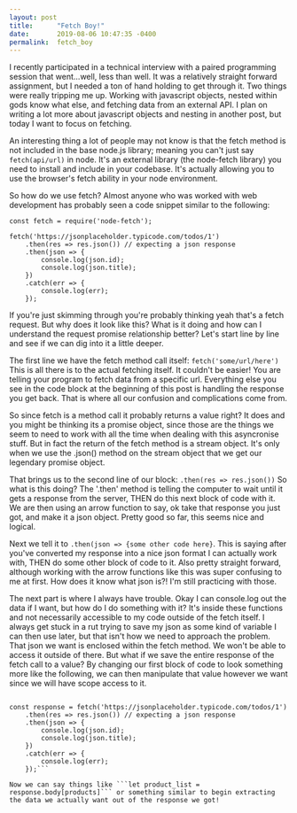 ```yaml
---
layout: post
title:      "Fetch Boy!"
date:       2019-08-06 10:47:35 -0400
permalink:  fetch_boy
---
```



I recently participated in a technical interview with a paired programming session that went...well, less than well. It was a relatively straight forward assignment, but I needed a ton of hand holding to get through it. Two things were really tripping me up. Working with javascript objects, nested within gods know what else, and fetching data from an external API. I plan on writing a lot more about javascript objects and nesting in another post, but today I want to focus on fetching.

An interesting thing a lot of people may not know is that the fetch method is not included in the base node.js library; meaning you can't just say `fetch(api/url)` in node. It's an external library (the node-fetch library) you need to install and include in your codebase. It's actually allowing you to use the browser's fetch ability in your node environment.

So how do we use fetch? Almost anyone who was worked with web development has probably seen a code snippet similar to the following:

```
const fetch = require('node-fetch');

fetch('https://jsonplaceholder.typicode.com/todos/1')
    .then(res => res.json()) // expecting a json response
    .then(json => {
        console.log(json.id);
        console.log(json.title);
    })
    .catch(err => {
        console.log(err);
    });
```
		
If you're just skimming through you're probably thinking yeah that's a fetch request. But why does it look like this? What is it doing and how can I understand the request promise relationship better? Let's start line by line and see if we can dig into it a little deeper. 
	
The first line we have the fetch method call itself:
```fetch('some/url/here')```
This is all there is to the actual fetching itself. It couldn't be easier! You are telling your program to fetch data from a specific url. Everything else you see in the code block at the beginning of this post is handling the response you get back. That is where all our confusion and complications come from.
	
So since fetch is a method call it probably returns a value right? It does and you might be thinking its a promise object, since those are the things we seem to need to work with all the time when dealing with this asyncronise stuff. But in fact the return of the fetch method is a stream object. It's only when we use the .json() method on the stream object that we get our legendary promise object. 
	
That brings us to the second line of our block:
```.then(res => res.json())```
So what is this doing? The '.then' method is telling the computer to wait until it gets a response from the server, THEN do this next block of code with it. We are then using an arrow function to say, ok take that response you just got, and make it a json object. Pretty good so far, this seems nice and logical.
	
Next we tell it to ```.then(json => {some other code here}```. This is saying after you've converted my response into a nice json format I can actually work with, THEN do some other block of code to it. Also pretty straight forward, although working with the arrow functions like this was super confusing to me at first. How does it know what json is?! I'm still practicing with those. 
	
The next part is where I always have trouble. Okay I can console.log out the data if I want, but how do I do something with it? It's inside these functions and not necessarily accessible to my code outside of the fetch itself. I always get stuck in a rut trying to save my json as some kind of variable I can then use later, but that isn't how we need to approach the problem. That json we want is enclosed within the fetch method. We won't be able to access it outside of there. But what if we save the entire response of the fetch call to a value? By changing our first block of code to look something more like the following, we can then manipulate that value however we want since we will have scope access to it.
	
```const fetch = require('node-fetch');

const response = fetch('https://jsonplaceholder.typicode.com/todos/1')
    .then(res => res.json()) // expecting a json response
    .then(json => {
        console.log(json.id);
        console.log(json.title);
    })
    .catch(err => {
        console.log(err);
    });```
		
Now we can say things like ```let product_list = response.body[products]``` or something similar to begin extracting the data we actually want out of the response we got!
